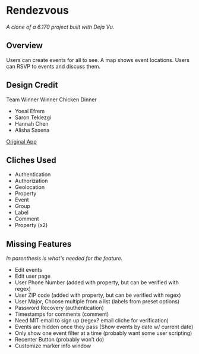 # Rendezvous

*A clone of a 6.170 project built with Deja Vu.*

## Overview
Users can create events for all to see. A map shows event locations. Users can
RSVP to events and discuss them.

## Design Credit
Team Winner Winner Chicken Dinner
- Yoeal Efrem
- Saron Teklezgi
- Hannah Chen
- Alisha Saxena

[Original App](http://rendezvous-6170.herokuapp.com/)

## Cliches Used
- Authentication
- Authorization
- Geolocation
- Property
- Event
- Group
- Label
- Comment
- Property (x2)

## Missing Features
*In parenthesis is what's needed for the feature.*
- Edit events
- Edit user page
- User Phone Number (added with property, but can be verified with regex)
- User ZIP code (added with property, but can be verified with regex)
- User Major, Choose multiple from a list (labels from preset options)
- Password Recovery (authentication)
- Timestamps for comments (comment)
- Need MIT email to sign up (regex? email cliche for verification)
- Events are hidden once they pass (Show events by date w/ current date)
- Only show one event filter at a time (probably want some user scripting)
- Recenter Button (probably won’t do)
- Customize marker info window
